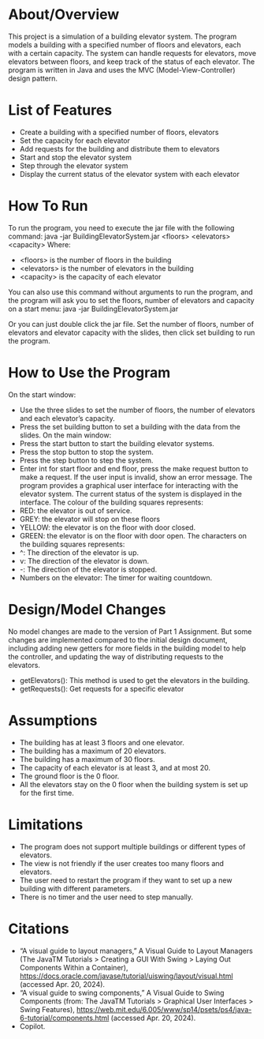 # About/Overview
This project is a simulation of a building elevator system. The program models a building with a specified number of floors and elevators, each with a certain capacity. The system can handle requests for elevators, move elevators between floors, and keep track of the status of each elevator. The program is written in Java and uses the MVC (Model-View-Controller) design pattern.

# List of Features
- Create a building with a specified number of floors, elevators
- Set the capacity for each elevator
- Add requests for the building and distribute them to elevators
- Start and stop the elevator system
- Step through the elevator system
- Display the current status of the elevator system with each elevator

# How To Run
To run the program, you need to execute the jar file with the following command:
java -jar BuildingElevatorSystem.jar \<floors\> \<elevators\> \<capacity\>
Where:  
- \<floors\> is the number of floors in the building
- \<elevators\> is the number of elevators in the building
- \<capacity\> is the capacity of each elevator

You can also use this command without arguments to run the program, and the program will ask you to set the floors, number of elevators and capacity on a start menu:
java -jar BuildingElevatorSystem.jar

Or you can just double click the jar file. Set the number of floors, number of elevators and elevator capacity with the slides, then click set building to run the program.

# How to Use the Program
On the start window:
- Use the three slides to set the number of floors, the number of elevators and each elevator’s capacity.
- Press the set building button to set a building with the data from the slides.
On the main window:
- Press the start button to start the building elevator systems.
- Press the stop button to stop the system.
- Press the step button to step the system.
- Enter int for start floor and end floor, press the make request button to make a request. If the user input is invalid, show an error message.
The program provides a graphical user interface for interacting with the elevator system. The current status of the system is displayed in the interface.
The colour of the building squares represents:
- RED: the elevator is out of service.
- GREY: the elevator will stop on these floors
- YELLOW: the elevator is on the floor with door closed.
- GREEN: the elevator is on the floor with door open.
The characters on the building squares represents:
- ^: The direction of the elevator is up.
- v: The direction of the elevator is down.
- -: The direction of the elevator is stopped.
- Numbers on the elevator: The timer for waiting countdown.

# Design/Model Changes
No model changes are made to the version of Part 1 Assignment. But some changes are implemented compared to the initial design document, including adding new getters for more fields in the building model to help the controller, and updating the way of distributing requests to the elevators.
- getElevators(): This method is used to get the elevators in the building.
- getRequests(): Get requests for a specific elevator

# Assumptions
- The building has at least 3 floors and one elevator.
- The building has a maximum of 20 elevators.
- The building has a maximum of 30 floors.
- The capacity of each elevator is at least 3, and at most 20.
- The ground floor is the 0 floor.
- All the elevators stay on the 0 floor when the building system is set up for the first time.

# Limitations
- The program does not support multiple buildings or different types of elevators.
- The view is not friendly if the user creates too many floors and elevators.
- The user need to restart the program if they want to set up a new building with different parameters.
- There is no timer and the user need to step manually.

# Citations
- “A visual guide to layout managers,” A Visual Guide to Layout Managers (The JavaTM Tutorials \> Creating a GUI With Swing \> Laying Out Components Within a Container), https://docs.oracle.com/javase/tutorial/uiswing/layout/visual.html (accessed Apr. 20, 2024). 
- “A visual guide to swing components,” A Visual Guide to Swing Components (from: The JavaTM Tutorials \> Graphical User Interfaces \> Swing Features), https://web.mit.edu/6.005/www/sp14/psets/ps4/java-6-tutorial/components.html (accessed Apr. 20, 2024). 
- Copilot.
